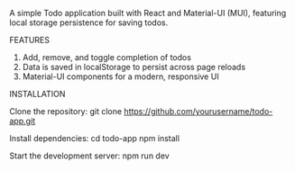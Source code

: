 A simple Todo application built with React and Material-UI (MUI), featuring local storage persistence for saving todos.

FEATURES

1. Add, remove, and toggle completion of todos
2. Data is saved in localStorage to persist across page reloads
3. Material-UI components for a modern, responsive UI

INSTALLATION 

Clone the repository: git clone https://github.com/yourusername/todo-app.git

Install dependencies: cd todo-app npm install

Start the development server: npm run dev
